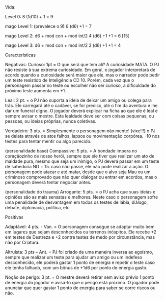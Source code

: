 Vida:

Level 0:
8 (1d10) + 1 = 9

mago Level 1: (prevalece o 9)
6 (d6) +1 = 7

mago Level 2: d6 + mod con + mod int/2
4 (d6) +1 +1 = 6 [15]

mago Level 3: d6 + mod con + mod int/2
2 (d6) +1 +1 = 4

Características

Negativas:
Curioso: 1pt = O que será que tem alí? A curiosidade MATA. O PJ não resiste à sua
extrema curiosidade. Em geral, o jogador interpretará de acordo quando a curiosidade
será maior que ele, mas o narrador pode pedir um teste resistido de Inteligência CD 10.
Porém, cada vez que o personagem passar no teste ou escolher não ser curioso, a
dificuldade do próximo teste aumenta em +1.

Leal: 2 pt. = o PJ não suporta a ideia de deixar um amigo ou colega para trás. Ele
carregará até o cadáver, se for preciso, até o fim da aventura e lhe dar um funeral
digno. O jogador deverá explicar na ficha ao que ele é leal e sempre avisar o mestre.
Esta lealdade deve ser com coisas pequenas, ou pessoas, ou ideias próprias, nunca
coletivas.

Verdadeiro: 3 pts. = Simplesmente o personagem não mente! (vixe!!!) o PJ se delata
através de atos falhos, lapsos ou movimentação corpórea. -10 nos testes para tentar
mentir ou algo parecido.

(personalidade base)
Compassivo: 5 pts. = A bondade impera no coraçãozinho de nosso herói, sempre que
ele tiver que realizar um ato de maldade pura, mesmo que seja um inimigo, o PJ
deverá passar em um teste de sabedoria ND = 15. caso não passe, ele não pode
realizar a ação. O personagem pode atacar e até matar, desde que o alvo seja Mau ou
um criminoso comprovado que não quer dialogar ou entrar em acordos, mas o
personagem deverá tentar negociar antes.

(personalidade do trauma)
Arrogante: 5 pts. = o PJ acha que suas ideias e opiniões são as mais sensatas e
melhores. Neste caso o personagem sofre uma penalidade de desvantagem em todos
os testes de lábia, diálogo, debate, diplomacia, política, etc

Positivas

Adaptável: 4 pts. - Van. = O personagem consegue se adaptar muito bem em lugares
que sejam desconhecidos ou terrenos inóspitos. Ele recebe +2 em testes de Destreza e
+2 contra testes de medo por circunstância, mas não por Criatura.

Altruísta: 3 pts – Ant. = PJ foi criado de uma maneira inversa ao egoísmo, sempre que
realizar um teste para ajudar um amigo ou um indefeso desconhecido, ele poderá
gastar 1 ponto de energia e repetir o teste caso ele tenha falhado, com um bônus de
+1d6 por ponto de energia gasto.

Noção de perigo: 3 pt. = O mestre deverá retirar sem aviso prévio 1 ponto de energia
do jogador e avisá-lo que o perigo está próximo. O jogador pode anunciar que quer
gastar 1 ponto de energia para saber se corre riscos ou não.
